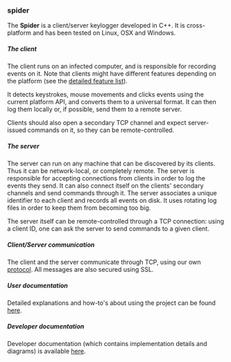 ### spider

The **Spider** is a client/server keylogger developed in C++.
It is cross-platform and has been tested on Linux, OSX and Windows.

##### The client
The client runs on an infected computer, and is responsible for recording events on it. Note that clients might have different features depending on the platform (see the [detailed feature list][0]).

[0]: http://doc.slyris.eu/projects/cpp/spider/features.html

It detects keystrokes, mouse movements and clicks events using the current platform API, and converts them to a universal format.
It can then log them locally or, if possible, send them to a remote server.

Clients should also open a secondary TCP channel and expect server-issued commands on it, so they can be remote-controlled.

##### The server
The server can run on any machine that can be discovered by its clients. Thus it can be network-local, or completely remote.
The server is responsible for accepting connections from clients in order to log the events they send. It can also connect itself on the clients' secondary channels and send commands through it.
The server associates a unique identifier to each client and records all events on disk. It uses rotating log files in order to keep them from becoming too big.

The server itself can be remote-controlled through a TCP connection: using a client ID, one can ask the server to send commands to a given client.

##### Client/Server communication
The client and the server communicate through TCP, using our own [protocol][1].
All messages are also secured using SSL.

[1]: http://doc.slyris.eu/projects/cpp/spider/protocol.html

##### User documentation
Detailed explanations and how-to's about using the project can be found [here][2].

[2]: http://doc.slyris.eu/projects/cpp/spider/userdoc.html

##### Developer documentation
Developer documentation (which contains implementation details and diagrams) is available [here][3].

[3]: http://doc.slyris.eu/projects/cpp/spider/devdoc.html
